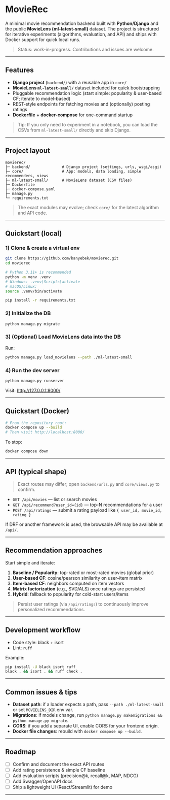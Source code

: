 
# MovieRec

A minimal movie recommendation backend built with **Python/Django** and the public **MovieLens (ml-latest-small)** dataset. The project is structured for iterative experiments (algorithms, evaluation, and API) and ships with Docker support for quick local runs.

> Status: work-in-progress. Contributions and issues are welcome.

---

## Features

- **Django project** (`backend/`) with a reusable app in `core/`
- **MovieLens `ml-latest-small/`** dataset included for quick bootstrapping
- Pluggable recommendation logic (start simple: popularity & user-based CF; iterate to model-based)
- REST-style endpoints for fetching movies and (optionally) posting ratings
- **Dockerfile** + **docker-compose** for one-command startup

> Tip: If you only need to experiment in a notebook, you can load the CSVs from `ml-latest-small/` directly and skip Django.

---

## Project layout

```
movierec/
├─ backend/              # Django project (settings, urls, wsgi/asgi)
├─ core/                 # App: models, data loading, simple recommenders, views
├─ ml-latest-small/      # MovieLens dataset (CSV files)
├─ Dockerfile
├─ docker-compose.yaml
├─ manage.py
└─ requirements.txt
```

> The exact modules may evolve; check `core/` for the latest algorithm and API code.

---

## Quickstart (local)

### 1) Clone & create a virtual env

```bash
git clone https://github.com/kanyebek/movierec.git
cd movierec

# Python 3.11+ is recommended
python -m venv .venv
# Windows: .venv\Scripts\activate
# macOS/Linux:
source .venv/bin/activate

pip install -r requirements.txt
```


### 2) Initialize the DB

```bash
python manage.py migrate
```

### 3) (Optional) Load MovieLens data into the DB

Run:

```bash
python manage.py load_movielens --path ./ml-latest-small
```

### 4) Run the dev server

```bash
python manage.py runserver
```

Visit: http://127.0.0.1:8000/

---

## Quickstart (Docker)

```bash
# From the repository root:
docker compose up --build
# Then visit http://localhost:8000/
```

To stop:

```bash
docker compose down
```

---

## API (typical shape)

> Exact routes may differ; open `backend/urls.py` and `core/views.py` to confirm.

- `GET /api/movies` — list or search movies
- `GET /api/recommend?user_id={id}` — top-N recommendations for a user
- `POST /api/ratings` — submit a rating payload like `{ user_id, movie_id, rating }`

If DRF or another framework is used, the browsable API may be available at `/api/`.

---

## Recommendation approaches

Start simple and iterate:

1. **Baseline / Popularity**: top-rated or most-rated movies (global prior)
2. **User-based CF**: cosine/pearson similarity on user–item matrix
3. **Item-based CF**: neighbors computed on item vectors
4. **Matrix factorization** (e.g., SVD/ALS) once ratings are persisted
5. **Hybrid**: fallback to popularity for cold-start users/items

> Persist user ratings (via `/api/ratings`) to continuously improve personalized recommendations.

---

## Development workflow

- Code style: black + isort
- Lint: `ruff`

Example:

```bash
pip install -U black isort ruff
black . && isort . && ruff check .
```

---

## Common issues & tips

- **Dataset path**: if a loader expects a path, pass `--path ./ml-latest-small` or set `MOVIELENS_DIR` env var.
- **Migrations**: if models change, run `python manage.py makemigrations && python manage.py migrate`.
- **CORS**: if you add a separate UI, enable CORS for your frontend origin.
- **Docker file changes**: rebuild with `docker compose up --build`.

---

## Roadmap

- [ ] Confirm and document the exact API routes
- [ ] Add rating persistence & simple CF baseline
- [ ] Add evaluation scripts (precision@k, recall@k, MAP, NDCG)
- [ ] Add Swagger/OpenAPI docs
- [ ] Ship a lightweight UI (React/Streamlit) for demo

---

